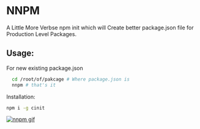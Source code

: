 # NNPM

A Little More Verbse npm init which will Create better package.json file for
Production Level Packages.

## Usage:

For new existing package.json

```bash
  cd /root/of/pakcage # Where package.json is
  nnpm # that's it
```

Installation:

```bash
npm i -g cinit
```

[![nnpm gif](https://media.giphy.com/media/duEXHKHpGbCzKyZNfU/giphy.gif)](https://youtu.be/nvem5o5NkyY)
